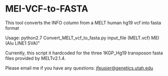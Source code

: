 # MEI-VCF-to-FASTA
This tool converts the INFO column from a MELT human hg19 vcf into fasta format

Usage: python2.7 Convert_MELT_vcf_to_fasta.py input_file (MELT.vcf) MEI (Alu LINE1 SVA)"

Currently, this script it hardcoded for the three 1KGP_Hg19 transposon fasta files provided by MELTv2.1.4.

Please email me if you have any questions: jfeusier@genetics.utah.edu

